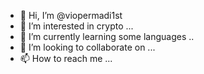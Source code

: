 - 👋 Hi, I’m @viopermadi1st
- 👀 I’m interested in crypto ...
- 🌱 I’m currently learning some languages ..
- 💞️ I’m looking to collaborate on ...
- 📫 How to reach me ...

<!---
viopermadi1st/viopermadi1st is a ✨ special ✨ repository because its `README.md` (this file) appears on your GitHub profile.
You can click the Preview link to take a look at your changes.
--->
